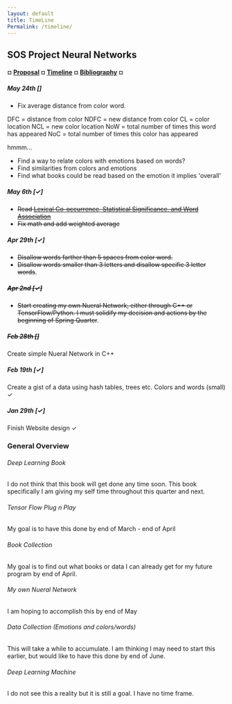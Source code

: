 ```yaml
---
layout: default
title: TimeLine
Permalink: /timeline/
---
```

 
## SOS Project Neural Networks

#### ¤ [Proposal](http://intmain.in/proposal/) ¤ [Timeline](http://intmain.in/timeline/) ¤ [Bibliography](http://intmain.in/bibliography/) ¤

##### May 24th [] #####

* Fix average distance from color word.

DFC = distance from color
NDFC = new distance from color
CL = color location
NCL = new color location
NoW = total number of times this word has appeared
NoC = total number of times this color has appeared

hmmm...

* Find a way to relate colors with emotions based on words?
* Find similarities from colors and emotions
* Find what books could be read based on the emotion it implies 'overall'

##### May 6th [✓] #####
 
* ~~Read [Lexical Co-occurrence, Statistical Significance, and Word Association](http://www.aclweb.org/anthology/D11-1098)~~
* ~~Fix math and add weighted average~~

##### Apr 29th [✓] #####
 
* ~~Disallow words farther than 5 spaces from color word.~~
* ~~Disallow words smaller than 3 letters and disallow specific 3 letter words~~.

##### ~~Apr 2nd [✓]~~ #####
 
* ~~Start creating my own Nueral Network, either through C++ or TensorFlow/Python. I must solidify my decision and actions by the beginning of Spring Quarter~~.

##### ~~Feb 28th []~~ #####
 
Create simple Nueral Network in C++

##### Feb 19th [✓] #####

Create a gist of a data using hash tables, trees etc. Colors and words (small) ✓
 
##### Jan 29th [✓] #####
 
Finish Website design ✓

### General Overview ###
 
###### Deep Learning Book
 
I do not think that this book will get done any time soon. This book specifically I am giving my self time throughout this quarter and next.

###### Tensor Flow Plug n Play

My goal is to have this done by end of March - end of April

###### Book Collection

My goal is to find out what books or data I can already get for my future program by end of April.

###### My own Nueral Network

I am hoping to accomplish this by end of May

###### Data Collection (Emotions and colors/words)

This will take a while to accumulate. I am thinking I may need to start this earlier, but would like to have this done by end of June.

###### Deep Learning Machine

I do not see this a reality but it is still a goal. I have no time frame.

